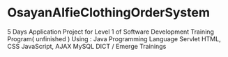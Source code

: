 # OsayanAlfieClothingOrderSystem

5 Days Application Project for Level 1 of Software Development Training Program( unfinished )
Using :
  Java Programming Language
  Servlet
  HTML, CSS
  JavaScript, AJAX
  MySQL
DICT / Emerge Trainings
